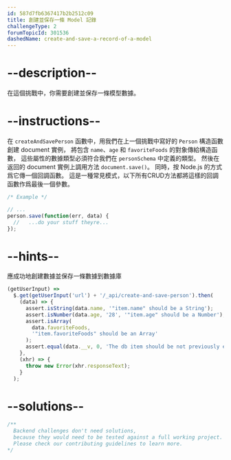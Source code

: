 ```yaml
---
id: 587d7fb6367417b2b2512c09
title: 創建並保存一條 Model 記錄
challengeType: 2
forumTopicId: 301536
dashedName: create-and-save-a-record-of-a-model
---
```


# --description--

在這個挑戰中，你需要創建並保存一條模型數據。

# --instructions--

在 `createAndSavePerson` 函數中，用我們在上一個挑戰中寫好的 `Person` 構造函數創建 document 實例， 將包含 `name`、`age` 和 `favoriteFoods` 的對象傳給構造函數， 這些屬性的數據類型必須符合我們在 `personSchema` 中定義的類型。 然後在返回的 document 實例上調用方法 `document.save()`。 同時，按 Node.js 的方式爲它傳一個回調函數。 這是一種常見模式，以下所有CRUD方法都將這樣的回調函數作爲最後一個參數。

```js
/* Example */

// ...
person.save(function(err, data) {
  //   ...do your stuff theyre...
});
```

# --hints--

應成功地創建數據並保存一條數據到數據庫

```js
(getUserInput) =>
  $.get(getUserInput('url') + '/_api/create-and-save-person').then(
    (data) => {
      assert.isString(data.name, '"item.name" should be a String');
      assert.isNumber(data.age, '28', '"item.age" should be a Number');
      assert.isArray(
        data.favoriteFoods,
        '"item.favoriteFoods" should be an Array'
      );
      assert.equal(data.__v, 0, 'The db item should be not previously edited');
    },
    (xhr) => {
      throw new Error(xhr.responseText);
    }
  );
```

# --solutions--

```js
/**
  Backend challenges don't need solutions, 
  because they would need to be tested against a full working project. 
  Please check our contributing guidelines to learn more.
*/
```
